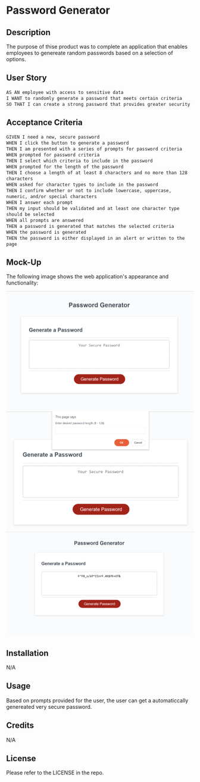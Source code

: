 # Password Generator

## Description

The purpose of thise product was to complete an application that enables employees to genereate random passwords based on a selection of options.

## User Story

```
AS AN employee with access to sensitive data
I WANT to randomly generate a password that meets certain criteria
SO THAT I can create a strong password that provides greater security
```

## Acceptance Criteria

```
GIVEN I need a new, secure password
WHEN I click the button to generate a password
THEN I am presented with a series of prompts for password criteria
WHEN prompted for password criteria
THEN I select which criteria to include in the password
WHEN prompted for the length of the password
THEN I choose a length of at least 8 characters and no more than 128 characters
WHEN asked for character types to include in the password
THEN I confirm whether or not to include lowercase, uppercase, numeric, and/or special characters
WHEN I answer each prompt
THEN my input should be validated and at least one character type should be selected
WHEN all prompts are answered
THEN a password is generated that matches the selected criteria
WHEN the password is generated
THEN the password is either displayed in an alert or written to the page
```

## Mock-Up

The following image shows the web application's appearance and functionality:

![The Password Generator application displays a red button to "Generate Password".](./assets/images/main.png)
![The Password Generator application prompts the user for preferences".](./assets/images/in-action.png)
![The Password Generator application generates a random password based on the selections from the user".](./assets/images/generated.png)

## Installation
N/A

## Usage
Based on prompts provided for the user, the user can get a automaticcally genereated very secure password. 

## Credits
N/A

## License

Please refer to the LICENSE in the repo.


